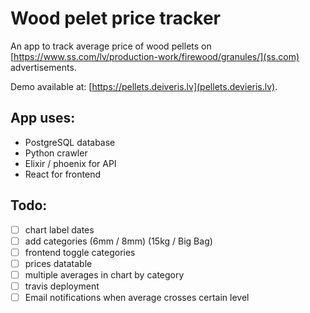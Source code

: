 # Wood pelet price tracker

An app to track average price of wood pellets on [https://www.ss.com/lv/production-work/firewood/granules/](ss.com) advertisements.

Demo available at: [https://pellets.deiveris.lv](pellets.devieris.lv).

## App uses:
- PostgreSQL database
- Python crawler
- Elixir / phoenix for API
- React for frontend

## Todo:
- [ ] chart label dates
- [ ] add categories (6mm / 8mm) (15kg / Big Bag)
- [ ] frontend toggle categories
- [ ] prices datatable
- [ ] multiple averages in chart by category
- [ ] travis deployment
- [ ] Email notifications when average crosses certain level
